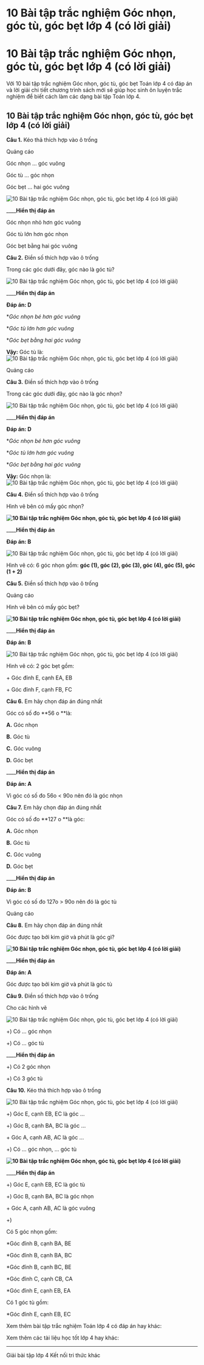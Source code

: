 # 10 Bài tập trắc nghiệm Góc nhọn, góc tù, góc bẹt lớp 4 (có lời giải)

# 10 Bài tập trắc nghiệm Góc nhọn, góc tù, góc bẹt lớp 4 (có lời giải)

Với 10 bài tập trắc nghiệm Góc nhọn, góc tù, góc bẹt Toán lớp 4 có đáp án và lời giải chi tiết chương trình sách mới sẽ giúp học sinh ôn luyện trắc nghiệm để biết cách làm các dạng bài tập Toán lớp 4.

## 10 Bài tập trắc nghiệm Góc nhọn, góc tù, góc bẹt lớp 4 (có lời giải)

**Câu 1.** Kéo thả thích hợp vào ô trống

Quảng cáo

Góc nhọn … góc vuông

Góc tù … góc nhọn

Góc bẹt … hai góc vuông

![10 Bài tập trắc nghiệm Góc nhọn, góc tù, góc bẹt lớp 4 \(có lời giải\)](https://vietjack.com/toan-4-kn/images/trac-nghiem-goc-nhon-goc-tu-goc-bet-248288.PNG)

____**Hiển thị đáp án**

Góc nhọn nhỏ hơn góc vuông

Góc tù lớn hơn góc nhọn

Góc bẹt bằng hai góc vuông

**Câu 2.** Điền số thích hợp vào ô trống

Trong các góc dưới đây, góc nào là góc tù?

![10 Bài tập trắc nghiệm Góc nhọn, góc tù, góc bẹt lớp 4 \(có lời giải\)](https://vietjack.com/toan-4-kn/images/trac-nghiem-goc-nhon-goc-tu-goc-bet-248289.PNG)

____**Hiển thị đáp án**

**Đáp án: D**

*_Góc nhọn bé hơn góc vuông_

*_Góc tù lớn hơn góc vuông_

*_Góc bẹt bằng hai góc vuông_

**Vậy:** Góc tù là: ![10 Bài tập trắc nghiệm Góc nhọn, góc tù, góc bẹt lớp 4 \(có lời giải\)](https://vietjack.com/toan-4-kn/images/trac-nghiem-goc-nhon-goc-tu-goc-bet-248290.PNG)

Quảng cáo

**Câu 3.** Điền số thích hợp vào ô trống

Trong các góc dưới đây, góc nào là góc nhọn?

![10 Bài tập trắc nghiệm Góc nhọn, góc tù, góc bẹt lớp 4 \(có lời giải\)](https://vietjack.com/toan-4-kn/images/trac-nghiem-goc-nhon-goc-tu-goc-bet-248291.PNG)

____**Hiển thị đáp án**

**Đáp án: D**

*_Góc nhọn bé hơn góc vuông_

*_Góc tù lớn hơn góc vuông_

*_Góc bẹt bằng hai góc vuông_

**Vậy:** Góc nhọn là: ![10 Bài tập trắc nghiệm Góc nhọn, góc tù, góc bẹt lớp 4 \(có lời giải\)](https://vietjack.com/toan-4-kn/images/trac-nghiem-goc-nhon-goc-tu-goc-bet-248292.PNG)

**Câu 4.** Điền số thích hợp vào ô trống

Hình vẽ bên có mấy góc nhọn?

**![10 Bài tập trắc nghiệm Góc nhọn, góc tù, góc bẹt lớp 4 \(có lời giải\)](https://vietjack.com/toan-4-kn/images/trac-nghiem-goc-nhon-goc-tu-goc-bet-248294.PNG)**

____**Hiển thị đáp án**

**Đáp án: B**

![10 Bài tập trắc nghiệm Góc nhọn, góc tù, góc bẹt lớp 4 \(có lời giải\)](https://vietjack.com/toan-4-kn/images/trac-nghiem-goc-nhon-goc-tu-goc-bet-248295.PNG)

Hình vẽ có: 6 góc nhọn gồm: **góc (1), góc (2), góc (3), góc (4), góc (5), góc (1 + 2)**

**Câu 5.** Điền số thích hợp vào ô trống

Quảng cáo

Hình vẽ bên có mấy góc bẹt?

**![10 Bài tập trắc nghiệm Góc nhọn, góc tù, góc bẹt lớp 4 \(có lời giải\)](https://vietjack.com/toan-4-kn/images/trac-nghiem-goc-nhon-goc-tu-goc-bet-248296.PNG)**

____**Hiển thị đáp án**

**Đáp án: B**

![10 Bài tập trắc nghiệm Góc nhọn, góc tù, góc bẹt lớp 4 \(có lời giải\)](https://vietjack.com/toan-4-kn/images/trac-nghiem-goc-nhon-goc-tu-goc-bet-248297.PNG)

Hình vẽ có: 2 góc bẹt gồm:

\+ Góc đỉnh E, cạnh EA, EB

\+ Góc đỉnh F, cạnh FB, FC

**Câu 6.** Em hãy chọn đáp án đúng nhất

Góc có số đo **56 o **là:

**A.** Góc nhọn

**B.** Góc tù

**C.** Góc vuông

**D.** Góc bẹt

____**Hiển thị đáp án**

**Đáp án: A**

Vì góc có số đo 56o < 90o nên đó là góc nhọn

**Câu 7.** Em hãy chọn đáp án đúng nhất

Góc có số đo **127 o **là góc: 

**A.** Góc nhọn

**B.** Góc tù

**C.** Góc vuông

**D.** Góc bẹt

____**Hiển thị đáp án**

**Đáp án: B**

Vì góc có số đo 127o > 90o nên đó là góc tù

Quảng cáo

**Câu 8.** Em hãy chọn đáp án đúng nhất

Góc được tạo bởi kim giờ và phút là góc gì?

**![10 Bài tập trắc nghiệm Góc nhọn, góc tù, góc bẹt lớp 4 \(có lời giải\)](https://vietjack.com/toan-4-kn/images/trac-nghiem-goc-nhon-goc-tu-goc-bet-248299.PNG)**

____**Hiển thị đáp án**

**Đáp án: A**

Góc được tạo bởi kim giờ và phút là góc tù

**Câu 9.** Điền số thích hợp vào ô trống

Cho các hình vẽ

![10 Bài tập trắc nghiệm Góc nhọn, góc tù, góc bẹt lớp 4 \(có lời giải\)](https://vietjack.com/toan-4-kn/images/trac-nghiem-goc-nhon-goc-tu-goc-bet-248300.PNG)

+) Có … góc nhọn

+) Có … góc tù

____**Hiển thị đáp án**

+) Có 2 góc nhọn

+) Có 3 góc tù

**Câu 10.** Kéo thả thích hợp vào ô trống

![10 Bài tập trắc nghiệm Góc nhọn, góc tù, góc bẹt lớp 4 \(có lời giải\)](https://vietjack.com/toan-4-kn/images/trac-nghiem-goc-nhon-goc-tu-goc-bet-248301.PNG)

+) Góc E, cạnh EB, EC là góc …

+) Góc B, cạnh BA, BC là góc …

\+ Góc A, cạnh AB, AC là góc …

+) Có … góc nhọn, … góc tù

**![10 Bài tập trắc nghiệm Góc nhọn, góc tù, góc bẹt lớp 4 \(có lời giải\)](https://vietjack.com/toan-4-kn/images/trac-nghiem-goc-nhon-goc-tu-goc-bet-248302.PNG)**

____**Hiển thị đáp án**

+) Góc E, cạnh EB, EC là góc tù

+) Góc B, cạnh BA, BC là góc nhọn

\+ Góc A, cạnh AB, AC là góc vuông

+) 

Có 5 góc nhọn gồm: 

*Góc đỉnh B, cạnh BA, BE

*Góc đỉnh B, cạnh BA, BC

*Góc đỉnh B, cạnh BC, BE

*Góc đỉnh C, cạnh CB, CA

*Góc đỉnh E, cạnh EB, EA

Có 1 góc tù gồm:

*Góc đỉnh E, cạnh EB, EC

Xem thêm bài tập trắc nghiệm Toán lớp 4 có đáp án hay khác:

Xem thêm các tài liệu học tốt lớp 4 hay khác:

* * *

Giải bài tập lớp 4 Kết nối tri thức khác
